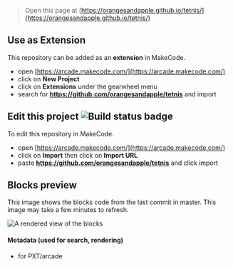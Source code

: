  


> Open this page at [https://orangesandapple.github.io/tetnis/](https://orangesandapple.github.io/tetnis/)

## Use as Extension

This repository can be added as an **extension** in MakeCode.

* open [https://arcade.makecode.com/](https://arcade.makecode.com/)
* click on **New Project**
* click on **Extensions** under the gearwheel menu
* search for **https://github.com/orangesandapple/tetnis** and import

## Edit this project ![Build status badge](https://github.com/orangesandapple/tetnis/workflows/MakeCode/badge.svg)

To edit this repository in MakeCode.

* open [https://arcade.makecode.com/](https://arcade.makecode.com/)
* click on **Import** then click on **Import URL**
* paste **https://github.com/orangesandapple/tetnis** and click import

## Blocks preview

This image shows the blocks code from the last commit in master.
This image may take a few minutes to refresh.

![A rendered view of the blocks](https://github.com/orangesandapple/tetnis/raw/master/.github/makecode/blocks.png)

#### Metadata (used for search, rendering)

* for PXT/arcade
<script src="https://makecode.com/gh-pages-embed.js"></script><script>makeCodeRender("{{ site.makecode.home_url }}", "{{ site.github.owner_name }}/{{ site.github.repository_name }}");</script>
